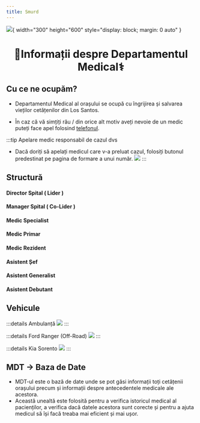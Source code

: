 ```yaml
---
title: Smurd
---
```


![](https://i.imgur.com/lK2hP2A.png){ width="300" height="600" style="display: block; margin: 0 auto" }

# <center>:pill:Informații despre Departamentul Medical:medical_symbol:</center>

## Cu ce ne ocupăm?
- Departamentul Medical al orașului se ocupă cu îngrijirea și salvarea vieților cetățenilor din Los Santos.

- În caz că vă simțiți rău / din orice alt motiv aveți nevoie de un medic puteți face apel folosind [telefonul](/general/telefon.html).

:::tip Apelare medic responsabil de cazul dvs
- Dacă doriți să apelați medicul care v-a preluat cazul, folosiți butonul predestinat pe pagina de formare a unui număr.
![](https://i.imgur.com/mV3y7Ct.png)
:::

## Structură

#### Director Spital ( Lider ) 
#### Manager Spital ( Co-Lider )
#### Medic Specialist
#### Medic Primar
#### Medic Rezident
#### Asistent Șef
#### Asistent Generalist
#### Asistent Debutant

## Vehicule

:::details Ambulanță
![](https://i.imgur.com/0jUaASm.png)
:::

:::details Ford Ranger (Off-Road)
![](https://i.imgur.com/vOwGtA4.png)
:::

:::details Kia Sorento
![](https://i.imgur.com/uIXZVDd.png)
:::

## MDT -> Baza de Date
- MDT-ul este o bază de date unde se pot găsi informații toți cetățenii orașului precum și informații despre antecedentele medicale ale acestora.
- Această unealtă este folosită pentru a verifica istoricul medical al pacienților, a verifica dacă datele acestora sunt corecte și pentru a ajuta medicul să își facă treaba mai eficient și mai ușor.